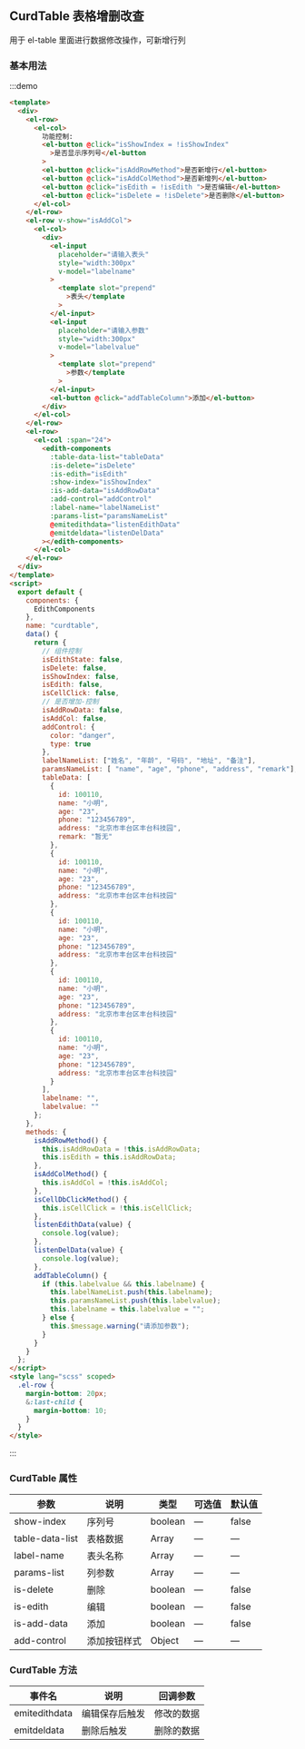 <script>
import EdithComponents from 'chaomeng-ui/EdithTable'
export default {
  components: {
    EdithComponents
  },
  name: 'curdtable',
  data () {
    return {
      // 组件控制
      isEdithState: false,
      isDelete: false,
      isShowIndex: false,
      isEdith: false,
      isCellClick: false,
      // 是否增加-控制
      isAddRowData: false,
      isAddCol: false,
      addControl: {
        color: 'danger',
        type: true
      },
      labelNameList: ['姓名', '年龄', '号码', '地址', '备注'],
      paramsNameList: ['name', 'age', 'phone', 'address', 'remark'],
      tableData: [
        {
          id: 1000110,
          name: '小明',
          age: '23',
          phone: '123456789',
          address: '北京市丰台区丰台科技园',
          remark: '暂无'
        }, {
          id: 1000110,
          name: '小明',
          age: '23',
          phone: '123456789',
          address: '北京市丰台区丰台科技园'
        }, {
          id: 1000110,
          name: '小明',
          age: '23',
          phone: '123456789',
          address: '北京市丰台区丰台科技园'
        }, {
          id: 1000110,
          name: '小明',
          age: '23',
          phone: '123456789',
          address: '北京市丰台区丰台科技园'
        }, {
          id: 1000110,
          name: '小明',
          age: '23',
          phone: '123456789',
          address: '北京市丰台区丰台科技园'
        }
      ],
      labelname: '',
      labelvalue: ''
    }
  },
  methods: {
    isAddRowMethod () {
      this.isAddRowData = !this.isAddRowData
      this.isEdith = this.isAddRowData
    },
    isAddColMethod () {
      this.isAddCol = !this.isAddCol
    },
    isCellDbClickMethod () {
      this.isCellClick = !this.isCellClick
    },
    listenEdithData (value) {
      console.log(234234)
      console.log(value)
    },
    listenDelData (value) {
      console.log(value)
    },
    addTableColumn () {
      if (this.labelvalue && this.labelname) {
        this.labelNameList.push(this.labelname)
        this.paramsNameList.push(this.labelvalue)
        this.labelname = this.labelvalue = ''
      } else {
        this.$message.warning('请添加参数')
      }
    }
  }
}
</script>

## CurdTable 表格增删改查

用于 el-table 里面进行数据修改操作，可新增行列

### 基本用法

:::demo

```html
<template>
  <div>
    <el-row>
      <el-col>
        功能控制:
        <el-button @click="isShowIndex = !isShowIndex"
          >是否显示序列号</el-button
        >
        <el-button @click="isAddRowMethod">是否新增行</el-button>
        <el-button @click="isAddColMethod">是否新增列</el-button>
        <el-button @click="isEdith = !isEdith ">是否编辑</el-button>
        <el-button @click="isDelete = !isDelete">是否删除</el-button>
      </el-col>
    </el-row>
    <el-row v-show="isAddCol">
      <el-col>
        <div>
          <el-input
            placeholder="请输入表头"
            style="width:300px"
            v-model="labelname"
          >
            <template slot="prepend"
              >表头</template
            >
          </el-input>
          <el-input
            placeholder="请输入参数"
            style="width:300px"
            v-model="labelvalue"
          >
            <template slot="prepend"
              >参数</template
            >
          </el-input>
          <el-button @click="addTableColumn">添加</el-button>
        </div>
      </el-col>
    </el-row>
    <el-row>
      <el-col :span="24">
        <edith-components
          :table-data-list="tableData"
          :is-delete="isDelete"
          :is-edith="isEdith"
          :show-index="isShowIndex"
          :is-add-data="isAddRowData"
          :add-control="addControl"
          :label-name="labelNameList"
          :params-list="paramsNameList"
          @emitedithdata="listenEdithData"
          @emitdeldata="listenDelData"
        ></edith-components>
      </el-col>
    </el-row>
  </div>
</template>
<script>
  export default {
    components: {
      EdithComponents
    },
    name: "curdtable",
    data() {
      return {
        // 组件控制
        isEdithState: false,
        isDelete: false,
        isShowIndex: false,
        isEdith: false,
        isCellClick: false,
        // 是否增加-控制
        isAddRowData: false,
        isAddCol: false,
        addControl: {
          color: "danger",
          type: true
        },
        labelNameList: ["姓名", "年龄", "号码", "地址", "备注"],
        paramsNameList: [ "name", "age", "phone", "address", "remark"],
        tableData: [
          {
            id: 100110,
            name: "小明",
            age: "23",
            phone: "123456789",
            address: "北京市丰台区丰台科技园",
            remark: "暂无"
          },
          {
            id: 100110,
            name: "小明",
            age: "23",
            phone: "123456789",
            address: "北京市丰台区丰台科技园"
          },
          {
            id: 100110,
            name: "小明",
            age: "23",
            phone: "123456789",
            address: "北京市丰台区丰台科技园"
          },
          {
            id: 100110,
            name: "小明",
            age: "23",
            phone: "123456789",
            address: "北京市丰台区丰台科技园"
          },
          {
            id: 100110,
            name: "小明",
            age: "23",
            phone: "123456789",
            address: "北京市丰台区丰台科技园"
          }
        ],
        labelname: "",
        labelvalue: ""
      };
    },
    methods: {
      isAddRowMethod() {
        this.isAddRowData = !this.isAddRowData;
        this.isEdith = this.isAddRowData;
      },
      isAddColMethod() {
        this.isAddCol = !this.isAddCol;
      },
      isCellDbClickMethod() {
        this.isCellClick = !this.isCellClick;
      },
      listenEdithData(value) {
        console.log(value);
      },
      listenDelData(value) {
        console.log(value);
      },
      addTableColumn() {
        if (this.labelvalue && this.labelname) {
          this.labelNameList.push(this.labelname);
          this.paramsNameList.push(this.labelvalue);
          this.labelname = this.labelvalue = "";
        } else {
          this.$message.warning("请添加参数");
        }
      }
    }
  };
</script>
<style lang="scss" scoped>
  .el-row {
    margin-bottom: 20px;
    &:last-child {
      margin-bottom: 10;
    }
  }
</style>
```

:::

### CurdTable 属性

| 参数        | 说明               | 类型    | 可选值         | 默认值 |
| ----------- | ------------------ | ------- | -------------- | ------ |
| show-index   | 序列号         | boolean | —              | false  |
| table-data-list        | 表格数据         | Array  | — |  — |
| label-name        | 表头名称         | Array  | —          | —  |
| params-list   | 列参数             | Array  | —              | —  |
| is-delete       | 删除             | boolean   | —              | false      |
| is-edith |   编辑   | boolean  | —              | false      |
| is-add-data    | 添加               | boolean | —              | false  |
| add-control    | 添加按钮样式 | Object | —              | —  |


### CurdTable 方法

| 事件名        | 说明           | 回调参数   |
| ------------- | -------------- | ---------- |
| emitedithdata | 编辑保存后触发 | 修改的数据 |
| emitdeldata   | 删除后触发      | 删除的数据 |
